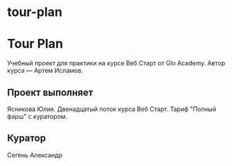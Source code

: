 # tour-plan

# Tour Plan

Учебный проект для практики на курсе Веб Старт от Glo Academy. Автор курса — Артем Исламов.

## Проект выполняет

Ясникова Юлия. Двенадцатый поток курса Веб Старт. Тариф "Полный фарш" с куратором.

## Куратор

Сегень Александр
